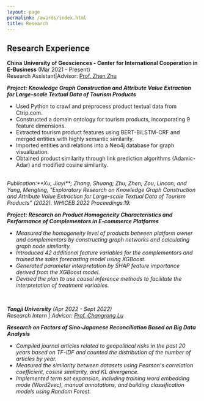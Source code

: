 ```yaml
---
layout: page
permalink: /awards/index.html
title: Research
---
```

## Research Experience
**China University of Geosciences - Center for International Cooperation in E-Business** (Mar 2021 - Present)     
Research Assistant|Advisor: [Prof. Zhen Zhu](https://grzy.cug.edu.cn/zhuzhen/zh_CN/index.htm)
<br>

**<em>Project: Knowledge Graph Construction and Attribute Value Extraction for Large-scale Textual Data of Tourism Products</em>**      
- Used Python to crawl and preprocess product textual data from Ctrip.com.
- Constructed a domain ontology for tourism products, incorporating 9 feature dimensions.
- Extracted tourism product features using BERT-BiLSTM-CRF and merged entities with highly semantic similarity.
- Imported entities and relations into a Neo4j database for graph visualization.
- Obtained product similarity through link prediction algorithms (Adamic-Adar) and modified cosine similarity.
<br>
<em>Publication:<em/>**Xu, Jiayi**; Zhang, Shuang; Zhu, Zhen; Zou, Lincan; and Yang, Mengting, "Exploratory Research on Knowledge Graph Construction and Attribute Value Extraction for Large-scale Textual Data of Tourism Products" (2022). WHICEB 2022 Proceedings.19.
<https://aisel.aisnet.org/whiceb2022/19>
<br>

**<em>Project: Research on Product Homogeneity Characteristics and Performance of Complementors in E-commerce Platforms</em>**
- Measured the homogeneity level of products between platform owner and complementors by constructing graph networks and calculating graph node similarity.
- Introduced 42 additional feature variables for the complementors and trained the sales forecasting model using XGBoost.
- Generated parameter interpretation by SHAP feature importance derived from the XGBoost model.
- Devised the plan to use causal inference methods to facilitate the interpretation of treatment variables.
<br>

**Tongji University** (Apr 2022 - Sept 2022)<br> 
Research Intern | Advisor: [Prof. Changrong Lu](https://www.linkedin.com/in/drchangronglu/?locale=en_US)
<br>

**<em>Research on Factors of Sino-Japanese Reconciliation Based on Big Data Analysis</em>**
- Compiled journal articles related to geopolitical risks in the past 20 years based on TF-IDF and counted the distribution of the number of articles by year.
- Measured the similarity between datasets using Pearson's correlation coefficient, cosine similarity, and KL divergence.
- Implemented term set expansion, including training word embedding mode (Word2vec), manual annotations, and building classification models using Random Forest.
<br>

